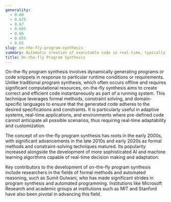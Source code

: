 ```yaml
---
generality:
  - 0.68
  - 0.675
  - 0.67
  - 0.665
  - 0.66
  - 0.655
  - 0.65
slug: on-the-fly-program-synthesis
summary: Automatic creation of executable code in real-time, typically during the execution of a program or in response to specific, immediate computational needs.
title: On-the-fly Program Synthesis
---
```


On-the-fly program synthesis involves dynamically generating programs or code snippets in response to particular runtime conditions or requirements. Unlike traditional program synthesis, which often occurs offline and requires significant computational resources, on-the-fly synthesis aims to create correct and efficient code instantaneously as part of a running system. This technique leverages formal methods, constraint solving, and domain-specific languages to ensure that the generated code adheres to the desired specifications and constraints. It is particularly useful in adaptive systems, real-time applications, and environments where pre-defined code cannot anticipate all possible scenarios, thus requiring real-time adaptability and customization.

The concept of on-the-fly program synthesis has roots in the early 2000s, with significant advancements in the late 2010s and early 2020s as formal methods and constraint-solving techniques matured. Its popularity increased alongside the development of more sophisticated AI and machine learning algorithms capable of real-time decision making and adaptation.

Key contributors to the development of on-the-fly program synthesis include researchers in the fields of formal methods and automated reasoning, such as Sumit Gulwani, who has made significant strides in program synthesis and automated programming. Institutions like Microsoft Research and academic groups at institutions such as MIT and Stanford have also been pivotal in advancing this field.
